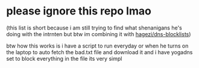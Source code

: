 # please ignore this repo lmao
(this list is short because i am still trying to find what shenanigans he's doing with the intrnten but btw im combining it with [hagezi/dns-blocklists](https://github.com/hagezi/dns-blocklists))

btw how this works is i have a script to run everyday or when he turns on the laptop to auto fetch the bad.txt file and download it and i have yogadns set to block everything in the file its very simpl